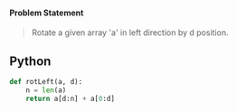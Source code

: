 #### Problem Statement
> Rotate a given array 'a' in left direction by d position.

## Python
```python
def rotLeft(a, d):
    n = len(a)
    return a[d:n] + a[0:d]
```